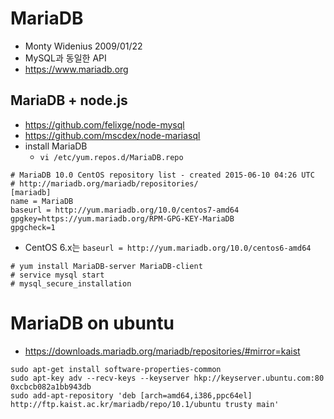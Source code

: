 # MariaDB
* Monty Widenius 2009/01/22
* MySQL과 동일한 API
* https://www.mariadb.org

## MariaDB + node.js
* https://github.com/felixge/node-mysql
* https://github.com/mscdex/node-mariasql
* install MariaDB
  * `vi /etc/yum.repos.d/MariaDB.repo`
```
# MariaDB 10.0 CentOS repository list - created 2015-06-10 04:26 UTC
# http://mariadb.org/mariadb/repositories/
[mariadb]
name = MariaDB
baseurl = http://yum.mariadb.org/10.0/centos7-amd64
gpgkey=https://yum.mariadb.org/RPM-GPG-KEY-MariaDB
gpgcheck=1
```
 * CentOS 6.x는 `baseurl = http://yum.mariadb.org/10.0/centos6-amd64`

 
```
# yum install MariaDB-server MariaDB-client
# service mysql start
# mysql_secure_installation
```
# MariaDB on ubuntu
* https://downloads.mariadb.org/mariadb/repositories/#mirror=kaist
```
sudo apt-get install software-properties-common
sudo apt-key adv --recv-keys --keyserver hkp://keyserver.ubuntu.com:80 0xcbcb082a1bb943db
sudo add-apt-repository 'deb [arch=amd64,i386,ppc64el] http://ftp.kaist.ac.kr/mariadb/repo/10.1/ubuntu trusty main'
```
